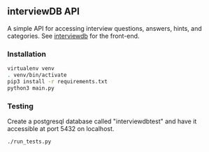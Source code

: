 ## interviewDB API

A simple API for accessing interview questions, answers, hints, and categories. See [interviewdb](https://github.com/nginth/interviewdb) for the front-end.

### Installation

```bash
virtualenv venv
. venv/bin/activate
pip3 install -r requirements.txt
python3 main.py
```

### Testing

Create a postgresql database called "interviewdbtest" and have it accessible at port 5432 on localhost.

```bash
./run_tests.py
```
